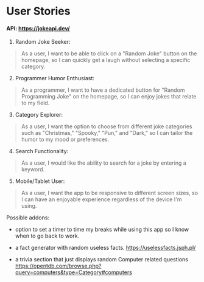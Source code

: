 # User Stories

#### API: https://jokeapi.dev/

1. Random Joke Seeker:
>As a user, I want to be able to click on a "Random Joke" button on the homepage, so I can quickly get a laugh without selecting a specific category.


2. Programmer Humor Enthusiast:
>As a programmer, I want to have a dedicated button for "Random Programming Joke" on the homepage, so I can enjoy jokes that relate to my field.


3. Category Explorer:
>As a user, I want the option to choose from different joke categories such as "Christmas," "Spooky," "Pun," and "Dark," so I can tailor the humor to my mood or preferences.


4. Search Functionality:
> As a user, I would like the ability to search for a joke by entering a keyword.


5. Mobile/Tablet User:
>As a user, I want the app to be responsive to different screen sizes, so I can have an enjoyable experience regardless of the device I'm using.


Possible addons:

- option to set a timer to time my breaks while using this app so I know when to go back to work.

- a fact generator with random useless facts.
https://uselessfacts.jsph.pl/

- a trivia section that just displays random Computer related questions
https://opentdb.com/browse.php?query=computers&type=Category#computers






